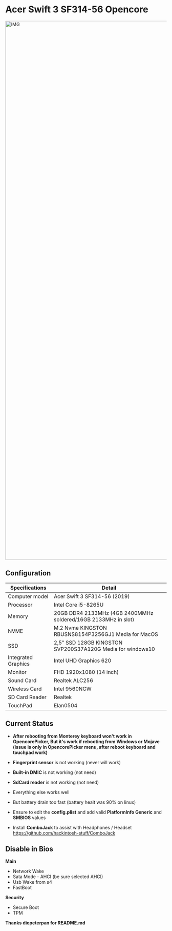 # Acer Swift 3 SF314-56 Opencore 
<img width="1680" alt="IMG" src="https://user-images.githubusercontent.com/40405226/166815436-a559907f-a332-4c2f-a759-68c39c1c46bf.PNG">

## Configuration

| Specifications | Detail                                                  |
| ------------------- | ------------------------------------------- |
| Computer model      | Acer Swift 3 SF314-56 (2019)      |
| Processor           | Intel Core i5-8265U     |
| Memory              | 20GB  DDR4 2133MHz (4GB 2400MMHz soldered/16GB 2133MHz in slot) |
| NVME                | M.2 Nvme KINGSTON RBUSNS8154P3256GJ1 Media for MacOS |
| SSD                 | 2,5" SSD 128GB KINGSTON SVP200S37A120G Media for windows10  |
| Integrated Graphics | Intel UHD Graphics 620                     |
| Monitor             | FHD 1920x1080 (14 inch) |
| Sound Card          | Realtek ALC256           |
| Wireless Card       | Intel 9560NGW                     |
| SD Card Reader      | Realtek                 |
| TouchPad            | Elan0504 | 


## Current Status

- **After rebooting from Monterey keyboard won't work in OpencorePicker, But it's work if rebooting from Windows or Mojave (issue is only in OpencorePicker menu, after reboot keyboard and touchpad work)**
- **Fingerprint sensor** is not working (never will work)
- **Built-in DMIC** is not working (not need)
- **SdCard reader** is not working (not need)

- Everything else works well
- But battery drain too fast (battery healt was 90% on linux)
 
- Ensure to edit the **config.plist** and add valid  **PlatformInfo Generic** and **SMBIOS** values

- Install **ComboJack** to assist with Headphones / Headset https://github.com/hackintosh-stuff/ComboJack

## Disable in Bios
**Main**
- Network Wake
- Sata Mode - AHCI (be sure selected AHCI)
- Usb Wake from s4
- FastBoot

**Security**
- Secure Boot
- TPM

**Thanks diepeterpan for README.md**
